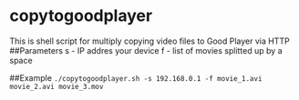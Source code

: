 # copytogoodplayer
This is shell script for multiply copying video files to Good Player via HTTP 
##Parameters
s - IP addres your device
f - list of movies splitted up by a space

##Example
`./copytogoodplayer.sh -s 192.168.0.1 -f movie_1.avi movie_2.avi movie_3.mov `
